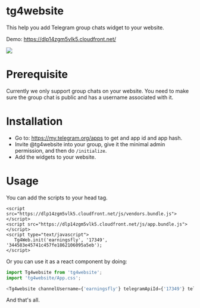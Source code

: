 # tg4website

This help you add Telegram group chats widget to your website. 

Demo: https://dlp14zgm5vlk5.cloudfront.net/

![](https://i.imgur.com/bPNSFCk.png)

# Prerequisite

Currently we only support group chats on your website. You need to make sure the group chat is public and has a username associated with it.

# Installation

* Go to: https://my.telegram.org/apps to get and app id and app hash.
* Invite @tg4website into your group, give it the minimal admin permission, and then do `/initialize`.
* Add the widgets to your website.

# Usage

You can add the scripts to your head tag.

```
<script src="https://dlp14zgm5vlk5.cloudfront.net/js/vendors.bundle.js"></script>
<script src="https://dlp14zgm5vlk5.cloudfront.net/js/app.bundle.js"></script>
<script type="text/javascript">
   Tg4Web.init('earningsfly', '17349', '344583e45741c457fe1862106095a5eb');
</script>
```

Or you can use it as a react component by doing:

```js
import Tg4website from 'tg4website';
import 'tg4website/App.css';

<Tg4website channelUsername={'earningsfly'} telegramApiId={'17349'} telegramApiHash={'344583e45741c457fe1862106095a5eb'} />
```

And that's all.